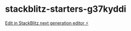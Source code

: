 # stackblitz-starters-g37kyddi

[Edit in StackBlitz next generation editor ⚡️](https://stackblitz.com/~/github.com/Zaezil/stackblitz-starters-g37kyddi)